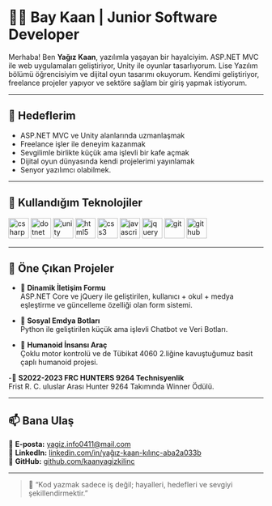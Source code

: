 # 👨‍💻 Bay Kaan | Junior Software Developer

Merhaba! Ben **Yağız Kaan**, yazılımla yaşayan bir hayalciyim. ASP.NET MVC ile web uygulamaları geliştiriyor, Unity ile oyunlar tasarlıyorum. Lise Yazılım bölümü öğrencisiyim ve dijital oyun tasarımı okuyorum. Kendimi geliştiriyor, freelance projeler yapıyor ve sektöre sağlam bir giriş yapmak istiyorum.

---

## 🎯 Hedeflerim

- ASP.NET MVC ve Unity alanlarında uzmanlaşmak  
- Freelance işler ile deneyim kazanmak  
- Sevgilimle birlikte küçük ama işlevli bir kafe açmak 
- Dijital oyun dünyasında kendi projelerimi yayınlamak
- Senyor yazılımcı olabilmek.  

---

## 🧰 Kullandığım Teknolojiler

<p align="left">
  <img src="https://cdn.jsdelivr.net/gh/devicons/devicon/icons/csharp/csharp-original.svg" alt="csharp" width="40" height="40"/>
  <img src="https://cdn.jsdelivr.net/gh/devicons/devicon/icons/dotnetcore/dotnetcore-original.svg" alt="dotnet" width="40" height="40"/>
  <img src="https://cdn.jsdelivr.net/gh/devicons/devicon/icons/unity/unity-original.svg" alt="unity" width="40" height="40"/>
  <img src="https://cdn.jsdelivr.net/gh/devicons/devicon/icons/html5/html5-original.svg" alt="html5" width="40" height="40"/>
  <img src="https://cdn.jsdelivr.net/gh/devicons/devicon/icons/css3/css3-original.svg" alt="css3" width="40" height="40"/>
  <img src="https://cdn.jsdelivr.net/gh/devicons/devicon/icons/javascript/javascript-original.svg" alt="javascript" width="40" height="40"/>
  <img src="https://cdn.jsdelivr.net/gh/devicons/devicon/icons/jquery/jquery-original.svg" alt="jquery" width="40" height="40"/>
  <img src="https://cdn.jsdelivr.net/gh/devicons/devicon/icons/git/git-original.svg" alt="git" width="40" height="40"/>
  <img src="https://cdn.jsdelivr.net/gh/devicons/devicon/icons/github/github-original.svg" alt="github" width="40" height="40"/>
</p>

---

## 📌 Öne Çıkan Projeler

- 🔹 **Dinamik İletişim Formu**  
  ASP.NET Core ve jQuery ile geliştirilen, kullanıcı + okul + medya eşleştirme ve güncelleme özelliği olan form sistemi.

- 🔹 **Sosyal Emdya Botları**  
  Python ile geliştirilen küçük ama işlevli Chatbot ve Veri Botları.

- 🔹 **Humanoid İnsansı Araç**  
  Çoklu motor kontrolü ve de Tübikat 4060 2.liğine kavuştuğumuz basit çaplı humanoid projesi.

-🔹 **S2022-2023 FRC HUNTERS 9264 Technisyenlik**  
  Frist R. C. uluslar Arası Hunter 9264 Takımında Winner Ödülü.
  
---

## 📫 Bana Ulaş

📧 **E-posta:** yagiz.info0411@mail.com  
🔗 **LinkedIn:** [linkedin.com/in/yağız-kaan-kılınç-aba2a033b]([#]https://www.linkedin.com/in/ya%C4%9F%C4%B1z-kaan-k%C4%B1l%C4%B1n%C3%A7-aba2a033b/)  
📁 **GitHub:** [github.com/kaanyagizkilinc]([#](https://github.com/kaanyagizkilinc))

---

> 💬 “Kod yazmak sadece iş değil; hayalleri, hedefleri ve sevgiyi şekillendirmektir.”

